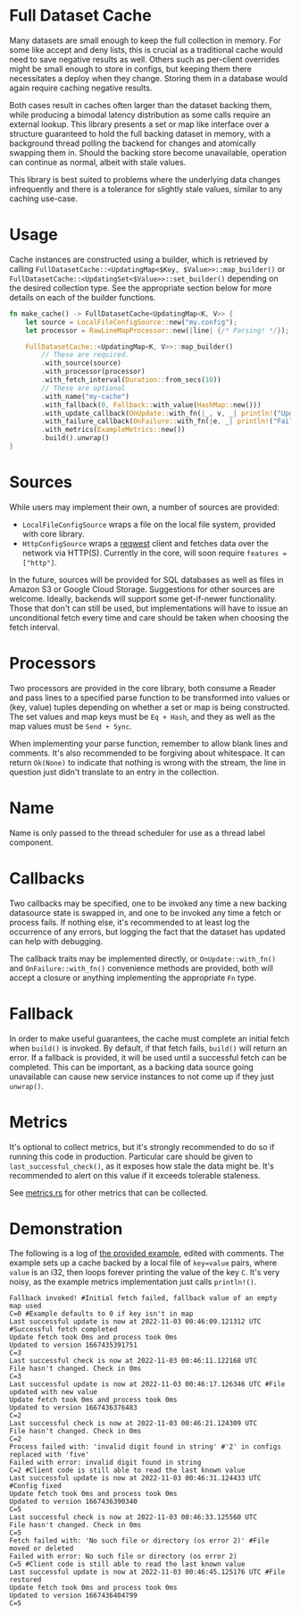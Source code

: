 Full Dataset Cache
==================

Many datasets are small enough to keep the full collection in memory. For some like accept and
deny lists, this is crucial as a traditional cache would need to save negative results as well.
Others such as per-client overrides might be small enough to store in configs, but keeping them
there necessitates a deploy when they change. Storing them in a database would again require 
caching negative results.

Both cases result in caches often larger than the dataset backing them, while producing a 
bimodal latency distribution as some calls require an external lookup. This library presents 
a set or map like interface over a structure guaranteed to hold the full backing dataset in
memory, with a background thread polling the backend for changes and atomically swapping them 
in. Should the backing store become unavailable, operation can continue as normal, albeit with
stale values.

This library is best suited to problems where the underlying data changes infrequently and
there is a tolerance for slightly stale values, similar to any caching use-case.


Usage
=====

Cache instances are constructed using a builder, which is retrieved by calling
`FullDatasetCache::<UpdatingMap<$Key, $Value>>::map_builder()` or 
`FullDatasetCache::<UpdatingSet<$Value>>::set_builder()` depending on the desired collection
type. See the appropriate section below for more details on each of the builder functions.

```rust
fn make_cache() -> FullDatasetCache<UpdatingMap<K, V>> {
    let source = LocalFileConfigSource::new("my.config");
    let processor = RawLineMapProcessor::new(|line| {/* Parsing! */});

    FullDatasetCache::<UpdatingMap<K, V>>::map_builder()
        // These are required.
        .with_source(source)
        .with_processor(processor)
        .with_fetch_interval(Duration::from_secs(10))
        // These are optional
        .with_name("my-cache")
        .with_fallback(0, Fallback::with_value(HashMap::new()))
        .with_update_callback(OnUpdate::with_fn(|_, v, _| println!("Updated to version {}", v)))
        .with_failure_callback(OnFailure::with_fn(|e, _| println!("Failed with error: {}", e)))
        .with_metrics(ExampleMetrics::new())
        .build().unwrap()
}
```


Sources
=======

While users may implement their own, a number of sources are provided:
- `LocalFileConfigSource` wraps a file on the local file system, provided with core library.
- `HttpConfigSource` wraps a [reqwest](https://github.com/seanmonstar/reqwest) client and 
  fetches data over the network via HTTP(S). Currently in the core, will soon require
  `features = ["http"]`.

In the future, sources will be provided for SQL databases as well as files in Amazon S3 or 
Google Cloud Storage. Suggestions for other sources are welcome. Ideally, backends will 
support some get-if-newer functionality. Those that don't can still be used, but 
implementations will have to issue an unconditional fetch every time and care should be 
taken when choosing the fetch interval.


Processors
==========

Two processors are provided in the core library, both consume a Reader and pass lines to a
specified parse function to be transformed into values or (key, value) tuples depending on
whether a set or map is being constructed. The set values and map keys must be `Eq + Hash`, 
and they as well as the map values must be `Send + Sync`.

When implementing your parse function, remember to allow blank lines and comments. It's also
recommended to be forgiving about whitespace. It can return `Ok(None)` to indicate that 
nothing is wrong with the stream, the line in question just didn't translate to an entry in
the collection. 


Name
====

Name is only passed to the thread scheduler for use as a thread label component.


Callbacks
=========

Two callbacks may be specified, one to be invoked any time a new backing datasource state
is swapped in, and one to be invoked any time a fetch or process fails. If nothing else,
it's recommended to at least log the occurrence of any errors, but logging the fact that 
the dataset has updated can help with debugging.

The callback traits may be implemented directly, or `OnUpdate::with_fn()` and 
`OnFailure::with_fn()` convenience methods are provided, both will accept a closure or
anything implementing the appropriate `Fn` type.


Fallback
========

In order to make useful guarantees, the cache must complete an initial fetch when `build()`
is invoked. By default, if that fetch fails, `build()` will return an error. If a fallback
is provided, it will be used until a successful fetch can be completed. This can be 
important, as a backing data source going unavailable can cause new service instances to
not come up if they just `unwrap()`.


Metrics
=======

It's optional to collect metrics, but it's strongly recommended to do so if running this code 
in production. Particular care should be given to `last_successful_check()`, as it exposes how 
stale the data might be. It's recommended to alert on this value if it exceeds tolerable 
staleness.

See [metrics.rs](./src/metrics.rs) for other metrics that can be collected.


Demonstration
=============

The following is a log of [the provided example](./src/bin/example.rs), edited with comments. 
The example sets up a cache backed by a local file of `key=value` pairs, where `value` is an
i32, then loops forever printing the value of the key `C`. It's very noisy, as the example 
metrics implementation just calls `println!()`.

```
Fallback invoked! #Initial fetch failed, fallback value of an empty map used
C=0 #Example defaults to 0 if key isn't in map
Last successful update is now at 2022-11-03 00:46:09.121312 UTC #Successful fetch completed
Update fetch took 0ms and process took 0ms
Updated to version 1667435391751
C=3
Last successful check is now at 2022-11-03 00:46:11.122168 UTC
File hasn't changed. Check in 0ms
C=3
Last successful update is now at 2022-11-03 00:46:17.126346 UTC #File updated with new value
Update fetch took 0ms and process took 0ms
Updated to version 1667436376483
C=2
Last successful check is now at 2022-11-03 00:46:21.124309 UTC
File hasn't changed. Check in 0ms
C=2
Process failed with: 'invalid digit found in string' #'2' in configs replaced with 'five'
Failed with error: invalid digit found in string
C=2 #Client code is still able to read the last known value
Last successful update is now at 2022-11-03 00:46:31.124433 UTC #Config fixed
Update fetch took 0ms and process took 0ms
Updated to version 1667436390340
C=5
Last successful check is now at 2022-11-03 00:46:33.125560 UTC
File hasn't changed. Check in 0ms
C=5
Fetch failed with: 'No such file or directory (os error 2)' #File moved or deleted
Failed with error: No such file or directory (os error 2)
C=5 #Client code is still able to read the last known value
Last successful update is now at 2022-11-03 00:46:45.125176 UTC #File restored
Update fetch took 0ms and process took 0ms
Updated to version 1667436404799
C=5
```